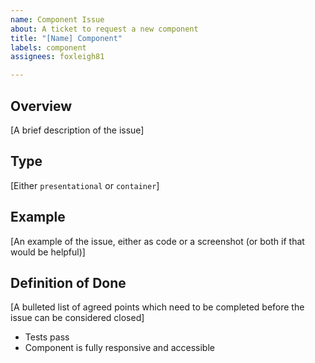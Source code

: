 ```yaml
---
name: Component Issue
about: A ticket to request a new component
title: "[Name] Component"
labels: component
assignees: foxleigh81

---
```


## Overview

[A brief description of the issue]

## Type

[Either `presentational` or `container`]

## Example

[An example of the issue, either as code or a screenshot (or both if that would be helpful)]

## Definition of Done

[A bulleted list of agreed points which need to be completed before the issue can be considered closed]
- Tests pass
- Component is fully responsive and accessible
